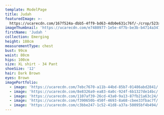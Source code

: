 ```yaml
---
template: ModelPage
title: Judah
featuredImage: >-
  https://ucarecdn.com/167f524a-dbb5-4ff9-bd63-4db0e631c76f/-/crop/523x286/0,0/-/preview/
imageThumbnail: 'https://ucarecdn.com/e7480977-1e5e-4f7b-be3b-b4714a347220/'
firstName: 'Judah '
collection: Emerging
height: 188cm
measurementType: chest
bust: 99cm
waist: 80cm
hips: 100cm
size: XL shirt - 34 Pant
shoeSize: '12'
hair: Dark Brown
eyes: Brown
imagePortfolio:
  - image: 'https://ucarecdn.com/7ebc7670-a11b-44bd-85b7-01486abd2841/'
  - image: 'https://ucarecdn.com/8e8326a9-ea83-4a0c-924f-6b1327de14bc/'
  - image: 'https://ucarecdn.com/1107af39-26cd-43a0-9a13-87fb21a63c24/'
  - image: 'https://ucarecdn.com/f390650b-450f-4693-8a68-cbee33fbac7f/'
  - image: 'https://ucarecdn.com/c3bbe247-1c52-41d8-a37a-50095bf4b494/'
---
```


